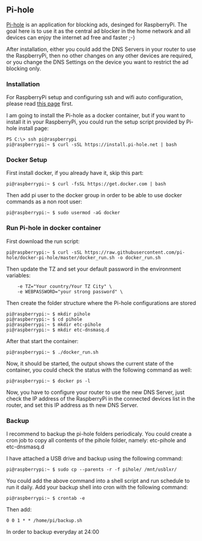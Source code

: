 ## Pi-hole

[Pi-hole](https://pi-hole.net/) is an application for blocking ads, desinged for RaspberryPi. The goal here is to use it as the central ad blocker in the home network and all devices can enjoy the internet ad free and faster ;-)

After installation, either you could add the DNS Servers in your router to use the RaspberryPi, then no other changes on any other devices are required, or you change the DNS Settings on the device you want to restrict the ad blocking only.

### Installation

For RaspberryPi setup and configuring ssh and wifi auto configuration, please read [this page](../Setup/Readme.md) first.

I am going to install the Pi-hole as a docker container, but if you want to install it in your RaspberryPi, you could run the setup script provided by Pi-hole install page:

```
PS C:\> ssh pi@raspberrypi
pi@raspberrypi:~ $ curl -sSL https://install.pi-hole.net | bash
```

### Docker Setup
First install docker, if you already have it, skip this part:

```
pi@raspberrypi:~ $ curl -fsSL https://get.docker.com | bash
```

Then add pi user to the docker group in order to be able to use docker commands as a non root user:

```
pi@raspberrypi:~ $ sudo usermod -aG docker
```

### Run Pi-hole  in docker container
First download the run script:

```
pi@raspberrypi:~ $ curl -sSL https://raw.githubusercontent.com/pi-hole/docker-pi-hole/master/docker_run.sh -o docker_run.sh
```

Then update the TZ and set your default password in the environment variables:

```
    -e TZ="Your country/Your TZ City" \ 
    -e WEBPASSWORD="your strong password" \
```

Then create the folder structure where the Pi-hole configurations are stored

```
pi@raspberrypi:~ $ mkdir pihole
pi@raspberrypi:~ $ cd pihole
pi@raspberrypi:~ $ mkdir etc-pihole
pi@raspberrypi:~ $ mkdir etc-dnsmasq.d
```
After that start the container:

```
pi@raspberrypi:~ $ ./docker_run.sh
```

Now, it should be started, the output shows the current state of the container, you could check the status with the following command as well:

```
pi@raspberrypi:~ $ docker ps -l
```

Now, you have to configure your router to use the new DNS Server, just check the IP address of the RaspberryPi in the connected devices list in the router, and set this IP address as th new DNS Server.

### Backup

I recommend to backup the pi-hole folders periodicaly. You could create a cron job to copy all contents of the pihole folder, namely: etc-pihole and etc-dnsmasq.d

I have attached a USB drive and backup using the following command:

```
pi@raspberrypi:~ $ sudo cp --parents -r -f pihole/ /mnt/usblxr/
```

You could add the above command into a shell script and run schedule to run it daily.
Add your backup shell into cron with the following command:

```
pi@raspberrypi:~ $ crontab -e
```

Then add:

```
0 0 1 * * /home/pi/backup.sh
```

In order to backup everyday at 24:00
